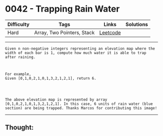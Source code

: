 # 0042 - Trapping Rain Water

Difficulty  | Tags | Links | Solutions
----------- | ---- | ----- | -----
Hard | Array, Two Pointers, Stack | [Leetcode](https://leetcode.com/problems/trapping-rain-water/description/) |


-----------

```
Given n non-negative integers representing an elevation map where the width of each bar is 1, compute how much water it is able to trap after raining. 



For example, 
Given [0,1,0,2,1,0,1,3,2,1,2,1], return 6.




The above elevation map is represented by array [0,1,0,2,1,0,1,3,2,1,2,1]. In this case, 6 units of rain water (blue section) are being trapped. Thanks Marcos for contributing this image!
```

-----------

## Thought:
